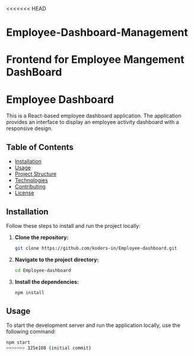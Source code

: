 <<<<<<< HEAD
# Employee-Dashboard-Management
Frontend for Employee Mangement DashBoard
=======
# Employee Dashboard

This is a React-based employee dashboard application. The application provides an interface to display an employee activity dashboard with a responsive design.

## Table of Contents

- [Installation](#installation)
- [Usage](#usage)
- [Project Structure](#project-structure)
- [Technologies](#technologies)
- [Contributing](#contributing)
- [License](#license)

## Installation

Follow these steps to install and run the project locally:

1. **Clone the repository:**

    ```bash
    git clone https://github.com/koders-in/Employee-dashboard.git
    ```

2. **Navigate to the project directory:**

    ```bash
    cd Employee-dashboard
    ```

3. **Install the dependencies:**

    ```bash
    npm install
    ```

## Usage

To start the development server and run the application locally, use the following command:

```bash
npm start
>>>>>>> 325e108 (initial commit)
